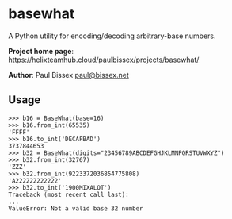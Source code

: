 ﻿basewhat
========

A Python utility for encoding/decoding arbitrary-base numbers.

**Project home page**: <https://helixteamhub.cloud/paulbissex/projects/basewhat/>

**Author**: Paul Bissex <paul@bissex.net>

## Usage

    >>> b16 = BaseWhat(base=16)
    >>> b16.from_int(65535)
    'FFFF'
    >>> b16.to_int('DECAFBAD')
    3737844653
    >>> b32 = BaseWhat(digits="23456789ABCDEFGHJKLMNPQRSTUVWXYZ")
    >>> b32.from_int(32767)
    'ZZZ'
    >>> b32.from_int(9223372036854775808)
    'A222222222222'
    >>> b32.to_int('1900MIXALOT')
    Traceback (most recent call last):
    ...
    ValueError: Not a valid base 32 number
